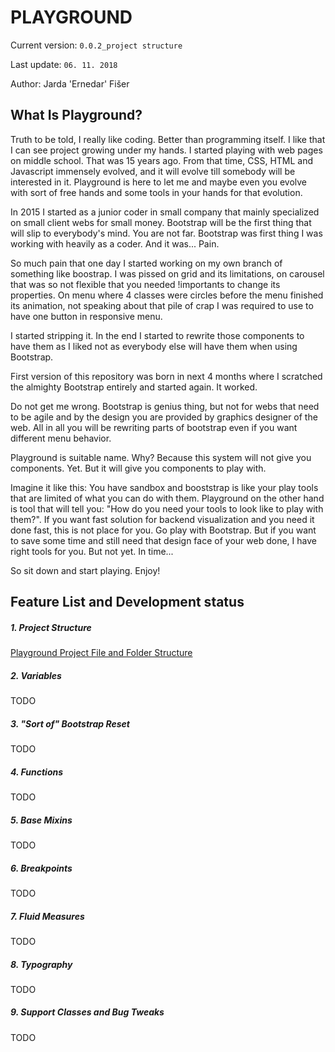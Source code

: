 # PLAYGROUND
Current version: `0.0.2_project structure`

Last update: `06. 11. 2018`

Author: Jarda 'Ernedar' Fišer

## What Is Playground?
Truth to be told, I really like coding. Better than programming itself. I like that I can see project growing under my hands. I started playing with web pages on middle school. That was 15 years ago. From that time, CSS, HTML and Javascript immensely evolved, and it will evolve till somebody will be interested in it. Playground is here to let me and maybe even you evolve with sort of free hands and some tools in your hands for that evolution.

In 2015 I started as a junior coder in small company that mainly specialized on small client webs for small money. Bootstrap will be the first thing that will slip to everybody's mind. You are not far. Bootstrap was first thing I was working with heavily as a coder. And it was... Pain. 

So much pain that one day I started working on my own branch of something like boostrap. I was pissed on grid and its limitations, on carousel that was so not flexible that you needed !importants to change its properties. On menu where 4 classes were circles before the menu finished its animation, not speaking about that pile of crap I was required to use to have one button in responsive menu.

I started stripping it. In the end I started to rewrite those components to have them as I liked not as everybody else will have them when using Bootstrap.

First version of this repository was born in next 4 months where I scratched the almighty Bootstrap entirely and started again. It worked.

Do not get me wrong. Bootstrap is genius thing, but not for webs that need to be agile and by the design you are provided by graphics designer of the web. All in all you will be rewriting parts of bootstrap even if you want different menu behavior.

Playground is suitable name. Why? Because this system will not give you components. Yet. But it will give you components to play with.

Imagine it like this: You have sandbox and booststrap is like your play tools that are limited of what you can do with them. Playground on the other hand is tool that will tell you: "How do you need your tools to look like to play with them?".
If you want fast solution for backend visualization and you need it done fast, this is not place for you. Go play with Bootstrap. But if you want to save some time and still need that design face of your web done, I have right tools for you. But not yet. In time...

So sit down and start playing. Enjoy!

## Feature List and Development status
##### 1. Project Structure

[Playground Project File and Folder Structure](PROJECT_STRUCTURE.md)

##### 2. Variables
TODO
##### 3. "Sort of" Bootstrap Reset
TODO
##### 4. Functions
TODO
##### 5. Base Mixins
TODO
##### 6. Breakpoints
TODO
##### 7. Fluid Measures
TODO
##### 8. Typography
TODO
##### 9. Support Classes and Bug Tweaks
TODO